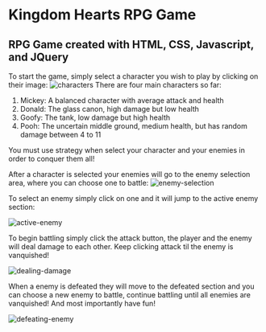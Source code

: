 # Kingdom Hearts RPG Game
## RPG Game created with HTML, CSS, Javascript, and JQuery

To start the game, simply select a character you wish to play by clicking on their image:
![characters](https://github.com/TheNoodleMoose/unit-4-game/blob/master/assets/images/readme/characters.JPG)
There are four main characters so far:
1. Mickey: A balanced character with average attack and health
2. Donald: The glass canon, high damage but low health
3. Goofy: The tank, low damage but high health
4. Pooh: The uncertain middle ground, medium health, but has random damage between 4 to 11

You must use strategy when select your character and your enemies in order to conquer them all!

After a character is selected your enemies will go to the enemy selection area, where you can choose one to battle:
![enemy-selection](https://github.com/TheNoodleMoose/unit-4-game/blob/master/assets/images/readme/enemy-selection.JPG)

To select an enemy simply click on one and it will jump to the active enemy section:

![active-enemy](https://github.com/TheNoodleMoose/unit-4-game/blob/master/assets/images/readme/active-enemy.JPG)

To begin battling simply click the attack button, the player and the enemy will deal damage to each other. Keep clicking attack til the enemy is vanquished!

![dealing-damage](https://github.com/TheNoodleMoose/unit-4-game/blob/master/assets/images/readme/dealing-damage.JPG)

When a enemy is defeated they will move to the defeated section and you can choose a new enemy to battle, continue battling until all enemies are vanquished! And most importantly have fun!

![defeating-enemy](https://github.com/TheNoodleMoose/unit-4-game/blob/master/assets/images/readme/defeated-enemy.JPG)